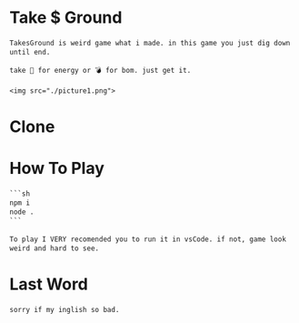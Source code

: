 # Take $ Ground

    TakesGround is weird game what i made. in this game you just dig down until end.

    take 🔋 for energy or 💣 for bom. just get it.

    <img src="./picture1.png">

# Clone

# How To Play

    ```sh
    npm i
    node .
    ```

    To play I VERY recomended you to run it in vsCode. if not, game look weird and hard to see.

# Last Word

    sorry if my inglish so bad.
